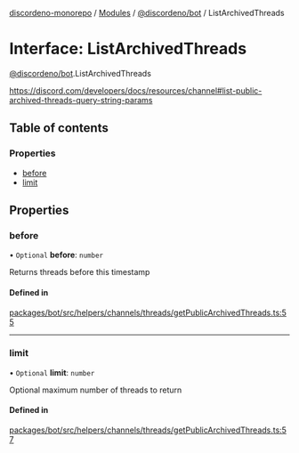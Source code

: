 [discordeno-monorepo](../README.md) / [Modules](../modules.md) / [@discordeno/bot](../modules/discordeno_bot.md) / ListArchivedThreads

# Interface: ListArchivedThreads

[@discordeno/bot](../modules/discordeno_bot.md).ListArchivedThreads

https://discord.com/developers/docs/resources/channel#list-public-archived-threads-query-string-params

## Table of contents

### Properties

- [before](discordeno_bot.ListArchivedThreads.md#before)
- [limit](discordeno_bot.ListArchivedThreads.md#limit)

## Properties

### before

• `Optional` **before**: `number`

Returns threads before this timestamp

#### Defined in

[packages/bot/src/helpers/channels/threads/getPublicArchivedThreads.ts:55](https://github.com/deepsarda/discordeno/blob/c6dc30bb/packages/bot/src/helpers/channels/threads/getPublicArchivedThreads.ts#L55)

---

### limit

• `Optional` **limit**: `number`

Optional maximum number of threads to return

#### Defined in

[packages/bot/src/helpers/channels/threads/getPublicArchivedThreads.ts:57](https://github.com/deepsarda/discordeno/blob/c6dc30bb/packages/bot/src/helpers/channels/threads/getPublicArchivedThreads.ts#L57)
